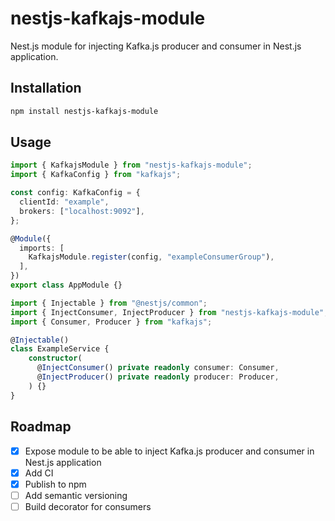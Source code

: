 # nestjs-kafkajs-module

Nest.js module for injecting Kafka.js producer and consumer in Nest.js application.

## Installation

```bash
npm install nestjs-kafkajs-module
```

## Usage

```typescript
import { KafkajsModule } from "nestjs-kafkajs-module";
import { KafkaConfig } from "kafkajs";

const config: KafkaConfig = {
  clientId: "example",
  brokers: ["localhost:9092"],
};

@Module({
  imports: [
    KafkajsModule.register(config, "exampleConsumerGroup"),
  ],
})
export class AppModule {}
```

```typescript
import { Injectable } from "@nestjs/common";
import { InjectConsumer, InjectProducer } from "nestjs-kafkajs-module";
import { Consumer, Producer } from "kafkajs";

@Injectable()
class ExampleService {
    constructor(
      @InjectConsumer() private readonly consumer: Consumer,
      @InjectProducer() private readonly producer: Producer,
    ) {}
}
```

## Roadmap

- [x] Expose module to be able to inject Kafka.js producer and consumer in Nest.js application
- [x] Add CI
- [x] Publish to npm
- [ ] Add semantic versioning
- [ ] Build decorator for consumers
